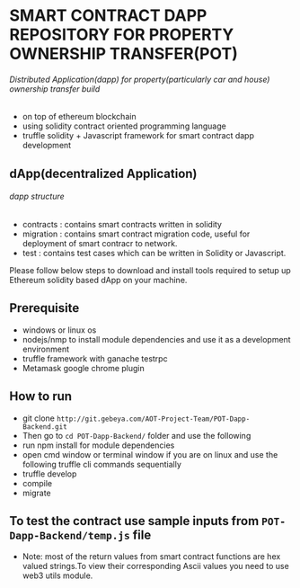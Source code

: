 # SMART CONTRACT DAPP REPOSITORY FOR PROPERTY OWNERSHIP TRANSFER(POT)

###### Distributed Application(dapp) for property(particularly car and house) ownership transfer build
  - on top of ethereum blockchain
  - using solidity contract oriented programming language
  - truffle solidity + Javascript framework for smart contract dapp development

## dApp(decentralized Application)

###### dapp structure
- contracts : contains smart contracts written in solidity
- migration : contains smart contract migration code, useful for deployment of smart contracr to network.
- test : contains test cases which can be written in Solidity or Javascript.  

Please follow below steps to download and install tools required to setup up Ethereum solidity based dApp on your machine.

## Prerequisite
- windows or linux os
- nodejs/nmp to install module dependencies and use it as a development environment
- truffle framework with ganache testrpc
- Metamask google chrome plugin

## How to run
 - git clone `http://git.gebeya.com/AOT-Project-Team/POT-Dapp-Backend.git`
 - Then go to `cd POT-Dapp-Backend/` folder and use the following
 - run npm install for module dependencies
 - open cmd window or terminal window if you are on linux and use the following truffle cli commands sequentially
 - truffle develop
 - compile
 - migrate

## To test the contract use sample inputs from `POT-Dapp-Backend/temp.js` file
   - Note: most of the return values from smart contract functions are hex valued strings.To view their corresponding Ascii values you need to use web3 utils module.
